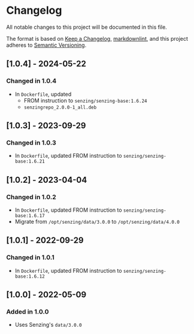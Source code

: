 # Changelog

All notable changes to this project will be documented in this file.

The format is based on [Keep a Changelog](https://keepachangelog.com/en/1.0.0/),
[markdownlint](https://dlaa.me/markdownlint/),
and this project adheres to [Semantic Versioning](https://semver.org/spec/v2.0.0.html).

## [1.0.4] - 2024-05-22

### Changed in 1.0.4

- In `Dockerfile`, updated 
  - FROM instruction to `senzing/senzing-base:1.6.24`
  - `senzingrepo_2.0.0-1_all.deb`

## [1.0.3] - 2023-09-29

### Changed in 1.0.3

- In `Dockerfile`, updated FROM instruction to `senzing/senzing-base:1.6.21`

## [1.0.2] - 2023-04-04

### Changed in 1.0.2

- In `Dockerfile`, updated FROM instruction to `senzing/senzing-base:1.6.17`
- Migrate from `/opt/senzing/data/3.0.0` to `/opt/senzing/data/4.0.0`

## [1.0.1] - 2022-09-29

### Changed in 1.0.1

- In `Dockerfile`, updated FROM instruction to `senzing/senzing-base:1.6.12`

## [1.0.0] - 2022-05-09

### Added in 1.0.0

- Uses Senzing's `data/3.0.0`
